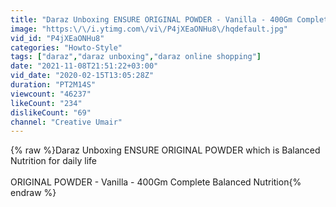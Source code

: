 ```yaml
---
title: "Daraz Unboxing ENSURE ORIGINAL POWDER - Vanilla - 400Gm Complete, Balanced Nutrition - daraz.pk"
image: "https:\/\/i.ytimg.com\/vi\/P4jXEaONHu8\/hqdefault.jpg"
vid_id: "P4jXEaONHu8"
categories: "Howto-Style"
tags: ["daraz","daraz unboxing","daraz online shopping"]
date: "2021-11-08T21:51:22+03:00"
vid_date: "2020-02-15T13:05:28Z"
duration: "PT2M14S"
viewcount: "46237"
likeCount: "234"
dislikeCount: "69"
channel: "Creative Umair"
---
```

{% raw %}Daraz Unboxing ENSURE ORIGINAL POWDER which is Balanced Nutrition for daily life<br /><br />ORIGINAL POWDER - Vanilla - 400Gm Complete  Balanced Nutrition{% endraw %}

